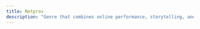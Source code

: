 ```yaml
---
title: Netprov
description: "Genre that combines online performance, storytelling, and collaborative writing, utilizing digital communication platforms to create dynamic, participatory narratives"
---
```


